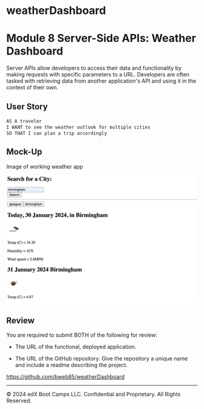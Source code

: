 # weatherDashboard

# Module 8 Server-Side APIs: Weather Dashboard

Server APIs allow developers to access their data and functionality by making requests with specific parameters to a URL. Developers are often tasked with retrieving data from another application's API and using it in the context of their own. 

## User Story

```text
AS A traveler
I WANT to see the weather outlook for multiple cities
SO THAT I can plan a trip accordingly
```


## Mock-Up

Image of working weather app

![Working website](./assets/images/Demo%20of%20weather%20app.png)

## Review

You are required to submit BOTH of the following for review:

* The URL of the functional, deployed application.



* The URL of the GitHub repository. Give the repository a unique name and include a readme describing the project.

https://github.com/bweb85/weatherDashboard  

---

© 2024 edX Boot Camps LLC. Confidential and Proprietary. All Rights Reserved.
